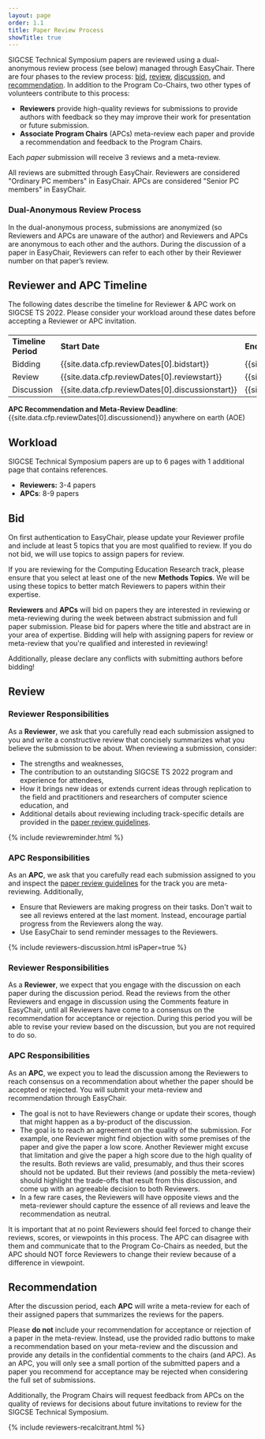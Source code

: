 ```yaml
---
layout: page
order: 1.1
title: Paper Review Process
showTitle: true
---
```


SIGCSE Technical Symposium papers are reviewed using a dual-anonymous review process (see below) managed through EasyChair. There are four phases to the review process: [bid](#bid), [review](#review), [discussion](#discussion), and [recommendation](#recommendation). In addition to the Program Co-Chairs, two other types of volunteers contribute to this process:
- **Reviewers** provide high-quality reviews for submissions to provide authors with feedback so they may improve their work for presentation or future submission.
- **Associate Program Chairs** (APCs) meta-review each paper and provide a recommendation and feedback to the Program Chairs.

Each *paper* submission will receive 3 reviews and a meta-review.  

All reviews are submitted through EasyChair.  Reviewers are considered "Ordinary PC members" in EasyChair.  APCs are considered "Senior PC members" in EasyChair.

### Dual-Anonymous Review Process
In the dual-anonymous process, submissions are anonymized (so Reviewers and APCs are unaware of the author) and Reviewers and APCs are anonymous to each other and the authors.  During the discussion of a paper in EasyChair, Reviewers can refer to each other by their Reviewer number on that  paper’s review.

## Reviewer and APC Timeline

The following dates describe the timeline for Reviewer & APC work on SIGCSE TS 2022. Please consider your workload around these dates before accepting a Reviewer or APC invitation.

<div class="table-responsive" style="margin-top: 20px;">
  <table class="table">
      <tbody>
		<tr>
			<td><strong>Timeline Period</strong></td>
			<td><strong>Start Date</strong></td>
			<td><strong>End Date</strong></td>
		</tr>
		<tr>
			<td>Bidding</td>
			<td>{{site.data.cfp.reviewDates[0].bidstart}}</td>
			<td>{{site.data.cfp.reviewDates[0].bidend}}</td>
		</tr>
		<tr>
			<td>Review</td>
			<td>{{site.data.cfp.reviewDates[0].reviewstart}}</td>
			<td>{{site.data.cfp.reviewDates[0].reviewend}}</td>
		</tr>
		<tr>
			<td>Discussion</td>
			<td>{{site.data.cfp.reviewDates[0].discussionstart}}</td>
			<td>{{site.data.cfp.reviewDates[0].discussionend}}</td>
		</tr>
		</tbody>
	</table>
</div>

**APC Recommendation and Meta-Review Deadline**: {{site.data.cfp.reviewDates[0].discussionend}} anywhere on earth (AOE)

## Workload
SIGCSE Technical Symposium papers are up to 6 pages with 1 additional page that contains references. 
- **Reviewers:** 3-4 papers
- **APCs**: 8-9 papers

## Bid

On first authentication to EasyChair, please update your Reviewer profile and include at least 5 topics that you are most qualified to review. If you do not bid, we will use topics to assign papers for review.  

If you are reviewing for the Computing Education Research track, please ensure that you select at least one of the new **Methods Topics**. We will be using these topics to better match Reviewers to papers within their expertise.

**Reviewers** and **APCs** will bid on papers they are interested in reviewing or meta-reviewing during the week between abstract submission and full paper submission.  Please bid for papers where the title and abstract are in your area of expertise.  Bidding will help with assigning papers for review or meta-review that you're qualified and interested in reviewing!

Additionally, please declare any conflicts with submitting authors before bidding!

## Review

### Reviewer Responsibilities

As a **Reviewer**, we ask that you carefully read each submission assigned to you and write a constructive review that concisely summarizes what you believe the submission to be about.  When reviewing a submission, consider:

* The strengths and weaknesses, 
* The contribution to an outstanding SIGCSE TS 2022 program and experience for attendees,
* How it brings new ideas or extends current ideas through replication to the field and practitioners and researchers of computer science education, and
* Additional details about reviewing including track-specific details are provided in the [paper review guidelines](/reviewers/paper-review-guidelines).

{% include reviewreminder.html %}

### APC Responsibilities

As an **APC**, we ask that you carefully read each submission assigned to you and inspect the [paper review guidelines](/reviewers/paper-review-guidelines) for the track you are meta-reviewing. Additionally,

* Ensure that Reviewers are making progress on their tasks. Don't wait to see all reviews entered at the last moment. Instead, encourage partial progress from the Reviewers along the way.
* Use EasyChair to send reminder messages to the Reviewers.

{% include reviewers-discussion.html isPaper=true %}

### Reviewer Responsibilities

As a **Reviewer**, we expect that you engage with the discussion on each paper during the discussion period.  Read the reviews from the other Reviewers and engage in discussion using the Comments feature in EasyChair, until all Reviewers have come to a consensus on the recommendation for acceptance or rejection. During this period you will be able to revise your review based on the discussion, but you are not required to do so.

### APC Responsibilities

As an **APC**, we expect you to lead the discussion among the Reviewers to reach consensus on a recommendation about whether the paper should be accepted or rejected.  You will submit your meta-review and recommendation through EasyChair.

* The goal is not to have Reviewers change or update their scores, though that might happen as a by-product of the discussion.
* The goal is to reach an agreement on the quality of the submission. For example, one Reviewer might find objection with some premises of the paper and give the paper a low score. Another Reviewer might excuse that limitation and give the paper a high score due to the high quality of the results. Both reviews are valid, presumably, and thus their scores should not be updated. But their reviews (and possibly the meta-review) should highlight the trade-offs that result from this discussion, and come up with an agreeable decision to both Reviewers.
* In a few rare cases, the Reviewers will have opposite views and the meta-reviewer should capture the essence of all reviews and leave the recommendation as neutral.

It is important that at no point Reviewers should feel forced to change their reviews, scores, or viewpoints in this process. The APC can disagree with them and communicate that to the Program Co-Chairs as needed, but the APC should NOT force Reviewers to change their review because of a difference in viewpoint.

## Recommendation

After the discussion period, each **APC** will write a meta-review for each of their assigned papers that summarizes the reviews for the papers. 

Please **do not** include your recommendation for acceptance or rejection of a paper in the meta-review.  Instead, use the provided radio buttons to make a recommendation based on your meta-review and the discussion and provide any details in the confidential comments to the chairs (and APC).  As an APC, you will only see a small portion of the submitted papers and a paper you recommend for acceptance may be rejected when considering the full set of submissions.

Additionally, the Program Chairs will request feedback from APCs on the quality of reviews for decisions about future invitations to review for the SIGCSE Technical Symposium.

{% include reviewers-recalcitrant.html %}

